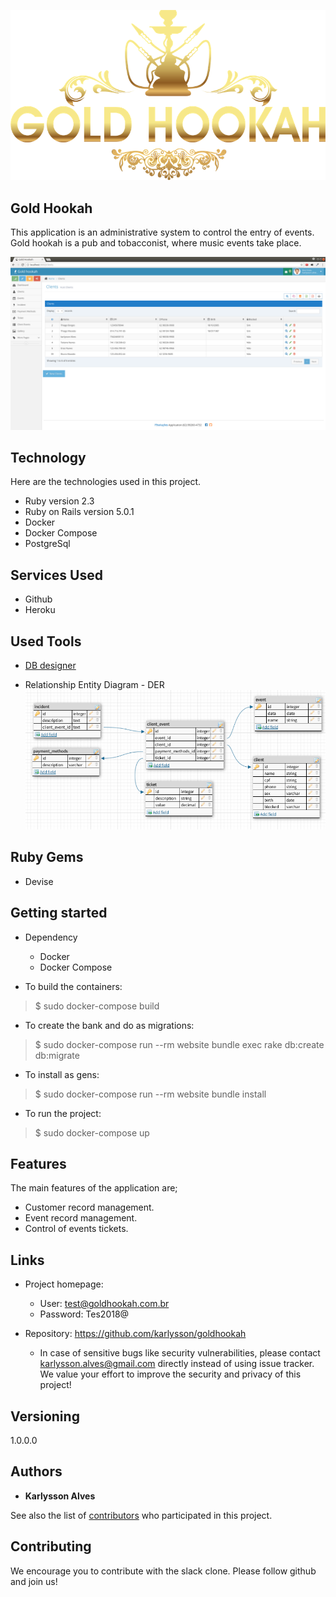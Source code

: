 
![Logo of the project](https://raw.githubusercontent.com/karlysson/goldhookah/master/doc/logo.png)


## Gold Hookah
This application is an administrative system to control the entry of events.
Gold hookah is a pub and tobacconist, where music events take place.

![Chat Preview](https://raw.githubusercontent.com/karlysson/goldhookah/master/app/assets/images/screen.png)

## Technology 

Here are the technologies used in this project.

* Ruby version  2.3
* Ruby on Rails version 5.0.1
* Docker 
* Docker Compose
* PostgreSql

## Services Used

* Github
* Heroku

## Used Tools

* [DB designer](https://www.dbdesigner.net/)

* Relationship Entity Diagram - DER
![Chat Preview](https://raw.githubusercontent.com/karlysson/goldhookah/master/doc/DER.png)

## Ruby Gems

* Devise


## Getting started

* Dependency
  - Docker
  - Docker Compose

* To build the containers:
>    $ sudo docker-compose build

* To create the bank and do as migrations:
>    $ sudo docker-compose run --rm website bundle exec rake db:create db:migrate

* To install as gens:
>    $ sudo docker-compose run --rm website bundle install

* To run the project:
>    $ sudo docker-compose up


## Features

The main features of the application are;

* Customer record management.
* Event record management.
* Control of events tickets.


## Links

- Project homepage: 
  - User: test@goldhookah.com.br
  - Password: Tes2018@

- Repository: https://github.com/karlysson/goldhookah
  - In case of sensitive bugs like security vulnerabilities, please contact
    karlysson.alves@gmail.com directly instead of using issue tracker. We value your effort
    to improve the security and privacy of this project!

## Versioning

1.0.0.0


## Authors

* **Karlysson Alves** 

See also the list of [contributors](https://github.com/karlysson/goldhookah/graphs/contributors) who participated in this project.


## Contributing

We encourage you to contribute with the slack clone. Please follow github and join us!
